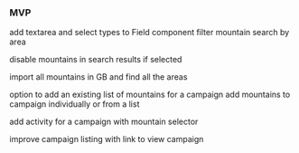 ### MVP

add textarea and select types to Field component
filter mountain search by area

disable mountains in search results if selected

import all mountains in GB and find all the areas

option to add an existing list of mountains for a campaign
add mountains to campaign individually or from a list

add activity for a campaign with mountain selector

improve campaign listing with link to view campaign
